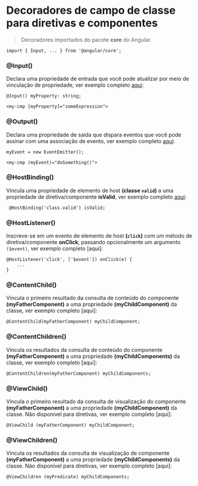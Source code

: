 # Decoradores de campo de classe para diretivas e componentes

> Decoradores importados do pacote **core** do Angular.

    import { Input, ... } from '@angular/core';
    
### @Input()
Declara uma propriedade de entrada que você pode atualizar por meio de vinculação de propriedade, ver exemplo completo [aqui](https://www.google.com):

    @Input() myProperty: string;

    <my-cmp [myProperty]="someExpression">

### @Output()
Declara uma propriedade de saída que dispara eventos que você pode assinar com uma associação de evento, ver exemplo completo [aqui](https://www.google.com):

    myEvent = new EventEmitter();
    
    <my-cmp (myEvent)="doSomething()">
    
### @HostBinding()
Vincula uma propriedade de elemento de host **(classe `valid`)** a uma propriedade de diretiva/componente **isValid**, ver exemplo completo [aqui](https://www.google.com):

     @HostBinding('class.valid') isValid;

### @HostListener()
Inscreve-se em um evento de elemento de host **(`click`)** com um método de diretiva/componente **onClick**, passando opcionalmente um argumento `($event)`, ver exemplo completo [aqui]:

    @HostListener('click', ['$event']) onClick(e) {
        ...
    }

### @ContentChild()
Vincula o primeiro resultado da consulta de conteúdo do componente **(myFatherComponent)** a uma propriedade **(myChildComponent)** da classe, ver exemplo completo [aqui]:

    @ContentChild(myFatherComponent) myChildComponent;

### @ContentChildren()
Vincula os resultados da consulta de conteúdo do componente **(myFatherComponent)** a uma propriedade **(myChildComponents)** da classe, ver exemplo completo [aqui]:

    @ContentChildren(myFatherComponent) myChildComponents;

### @ViewChild()
Vincula o primeiro resultado da consulta de visualização do componente **(myFatherComponent)** a uma propriedade **(myChildComponent)** da classe. Não disponível para diretivas, ver exemplo completo [aqui]:

    @ViewChild (myFatherComponent) myChildComponent;

### @ViewChildren()
Vincula os resultados da consulta de visualização de componente **(myFatherComponent)** a uma propriedade **(myChildComponents)** da classe. Não disponível para diretivas, ver exemplo completo [aqui]:

    @ViewChildren (myPredicate) myChildComponents;
